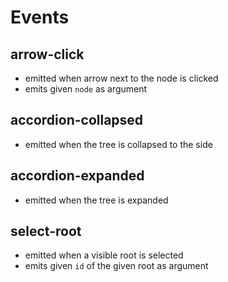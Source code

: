 # Events

## arrow-click
- emitted when arrow next to the node is clicked
- emits given `node` as argument

## accordion-collapsed
- emitted when the tree is collapsed to the side

## accordion-expanded
- emitted when the tree is expanded

## select-root
- emitted when a visible root is selected
- emits given `id` of the given root as argument




